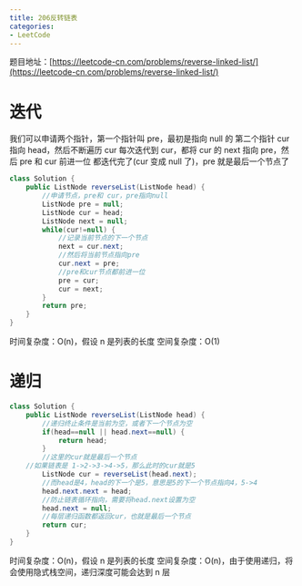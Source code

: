 ```yaml
---
title: 206反转链表
categories: 
- LeetCode
---
```


题目地址：[https://leetcode-cn.com/problems/reverse-linked-list/](https://leetcode-cn.com/problems/reverse-linked-list/)

# 迭代

我们可以申请两个指针，第一个指针叫 pre，最初是指向 null 的
第二个指针 cur 指向 head，然后不断遍历 cur
每次迭代到 cur，都将 cur 的 next 指向 pre，然后 pre 和 cur 前进一位
都迭代完了(cur 变成 null 了)，pre 就是最后一个节点了

```java
class Solution {
    public ListNode reverseList(ListNode head) {
        //申请节点，pre和 cur，pre指向null
        ListNode pre = null;
        ListNode cur = head;
        ListNode next = null;
        while(cur!=null) {
            //记录当前节点的下一个节点
            next = cur.next;
            //然后将当前节点指向pre
            cur.next = pre;
            //pre和cur节点都前进一位
            pre = cur;
            cur = next;
        }
        return pre;
    }
}
```

时间复杂度：O(n)，假设 n 是列表的长度 
空间复杂度：O(1)

# 递归

```java
class Solution {
    public ListNode reverseList(ListNode head) {
        //递归终止条件是当前为空，或者下一个节点为空
        if(head==null || head.next==null) {
            return head;
        }
        //这里的cur就是最后一个节点
    //如果链表是 1->2->3->4->5，那么此时的cur就是5
        ListNode cur = reverseList(head.next);
        //而head是4，head的下一个是5，意思是5的下一个节点指向4，5->4
        head.next.next = head;
        //防止链表循环指向，需要将head.next设置为空
        head.next = null;
        //每层递归函数都返回cur，也就是最后一个节点
        return cur;
    }
}
```
时间复杂度：O(n)，假设 n 是列表的长度 
空间复杂度：O(n)，由于使用递归，将会使用隐式栈空间，递归深度可能会达到 n 层
